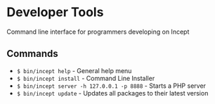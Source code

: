 # Developer Tools

Command line interface for programmers developing on Incept

## Commands

 - `$ bin/incept help` - General help menu
 - `$ bin/incept install` - Command Line Installer
 - `$ bin/incept server -h 127.0.0.1 -p 8888` - Starts a PHP server
 - `$ bin/incept update` - Updates all packages to their latest version
 
